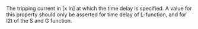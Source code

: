 The tripping current in [x In] at which the time delay is specified. A value for this property should only be asserted for time delay of L-function, and for I2t of the S and G function.
